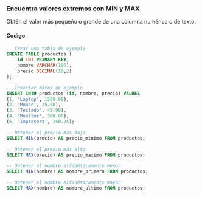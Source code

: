 ### 	Encuentra valores extremos con MIN y MAX

Obtén el valor más pequeño o grande de una columna numérica o de texto.

#### Codigo
```sql
-- Crear una tabla de ejemplo
CREATE TABLE productos (
    id INT PRIMARY KEY,
    nombre VARCHAR(100),
    precio DECIMAL(10,2)
);

-- Insertar datos de ejemplo
INSERT INTO productos (id, nombre, precio) VALUES
(1, 'Laptop', 1200.99),
(2, 'Mouse', 25.50),
(3, 'Teclado', 45.99),
(4, 'Monitor', 300.00),
(5, 'Impresora', 150.75);

-- Obtener el precio más bajo
SELECT MIN(precio) AS precio_minimo FROM productos;

-- Obtener el precio más alto
SELECT MAX(precio) AS precio_maximo FROM productos;

-- Obtener el nombre alfabéticamente menor
SELECT MIN(nombre) AS nombre_primero FROM productos;

-- Obtener el nombre alfabéticamente mayor
SELECT MAX(nombre) AS nombre_ultimo FROM productos;
```
